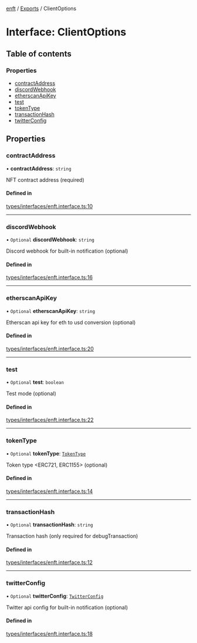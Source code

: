 [enft](../README.md) / [Exports](../modules.md) / ClientOptions

# Interface: ClientOptions

## Table of contents

### Properties

- [contractAddress](ClientOptions.md#contractaddress)
- [discordWebhook](ClientOptions.md#discordwebhook)
- [etherscanApiKey](ClientOptions.md#etherscanapikey)
- [test](ClientOptions.md#test)
- [tokenType](ClientOptions.md#tokentype)
- [transactionHash](ClientOptions.md#transactionhash)
- [twitterConfig](ClientOptions.md#twitterconfig)

## Properties

### contractAddress

• **contractAddress**: `string`

NFT contract address (required)

#### Defined in

[types/interfaces/enft.interface.ts:10](https://github.com/kenryu42/ethereum-nft-sales-bot/blob/a276033/src/types/interfaces/enft.interface.ts#L10)

___

### discordWebhook

• `Optional` **discordWebhook**: `string`

Discord webhook for built-in notification (optional)

#### Defined in

[types/interfaces/enft.interface.ts:16](https://github.com/kenryu42/ethereum-nft-sales-bot/blob/a276033/src/types/interfaces/enft.interface.ts#L16)

___

### etherscanApiKey

• `Optional` **etherscanApiKey**: `string`

Etherscan api key for eth to usd conversion (optional)

#### Defined in

[types/interfaces/enft.interface.ts:20](https://github.com/kenryu42/ethereum-nft-sales-bot/blob/a276033/src/types/interfaces/enft.interface.ts#L20)

___

### test

• `Optional` **test**: `boolean`

Test mode (optional)

#### Defined in

[types/interfaces/enft.interface.ts:22](https://github.com/kenryu42/ethereum-nft-sales-bot/blob/a276033/src/types/interfaces/enft.interface.ts#L22)

___

### tokenType

• `Optional` **tokenType**: [`TokenType`](../modules.md#tokentype)

Token type <ERC721, ERC1155> (optional)

#### Defined in

[types/interfaces/enft.interface.ts:14](https://github.com/kenryu42/ethereum-nft-sales-bot/blob/a276033/src/types/interfaces/enft.interface.ts#L14)

___

### transactionHash

• `Optional` **transactionHash**: `string`

Transaction hash (only required for debugTransaction)

#### Defined in

[types/interfaces/enft.interface.ts:12](https://github.com/kenryu42/ethereum-nft-sales-bot/blob/a276033/src/types/interfaces/enft.interface.ts#L12)

___

### twitterConfig

• `Optional` **twitterConfig**: [`TwitterConfig`](TwitterConfig.md)

Twitter api config for built-in notification (optional)

#### Defined in

[types/interfaces/enft.interface.ts:18](https://github.com/kenryu42/ethereum-nft-sales-bot/blob/a276033/src/types/interfaces/enft.interface.ts#L18)
